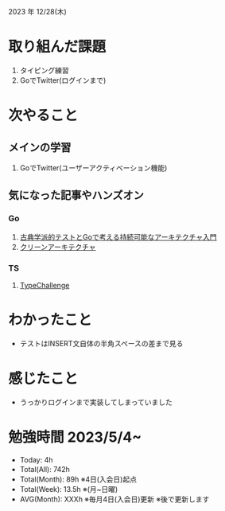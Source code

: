 2023 年 12/28(木)

# 取り組んだ課題
1. タイピング練習
3. GoでTwitter(ログインまで)
 
# 次やること

## メインの学習

1. GoでTwitter(ユーザーアクティベーション機能)

## 気になった記事やハンズオン

### Go
1. [古典学派的テストとGoで考える持続可能なアーキテクチャ入門](https://zenn.dev/jy8752/books/73769005e6afa9/viewer/chapter1)
2. [クリーンアーキテクチャ](https://nuits.jp/entry/easiest-clean-architecture-2019-09)

### TS
1. [TypeChallenge](https://github.com/type-challenges/type-challenges/tree/main/questions/00004-easy-pick)

# わかったこと

* テストはINSERT文自体の半角スペースの差まで見る

# 感じたこと

* うっかりログインまで実装してしまっていました

# 勉強時間 2023/5/4~

* Today: 4h
* Total(All): 742h　
* Total(Month): 89h ※4日(入会日)起点
* Total(Week): 13.5h ※(月~日曜)
* AVG(Month): XXXh ※毎月4日(入会日)更新 ※後で更新します

